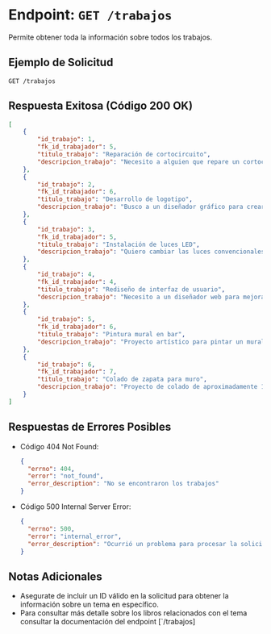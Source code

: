 # Endpoint: `GET /trabajos`

Permite obtener toda la información sobre todos los trabajos.

## Ejemplo de Solicitud
```http
GET /trabajos
```

## Respuesta Exitosa (Código 200 OK)
```json
[
    {
        "id_trabajo": 1,
        "fk_id_trabajador": 5,
        "titulo_trabajo": "Reparación de cortocircuito",
        "descripcion_trabajo": "Necesito a alguien que repare un cortocircuito en mi casa."
    },
    {
        "id_trabajo": 2,
        "fk_id_trabajador": 6,
        "titulo_trabajo": "Desarrollo de logotipo",
        "descripcion_trabajo": "Busco a un diseñador gráfico para crear un logotipo para mi nueva empresa."
    },
    {
        "id_trabajo": 3,
        "fk_id_trabajador": 5,
        "titulo_trabajo": "Instalación de luces LED",
        "descripcion_trabajo": "Quiero cambiar las luces convencionales por luces LED en mi oficina."
    },
    {
        "id_trabajo": 4,
        "fk_id_trabajador": 4,
        "titulo_trabajo": "Rediseño de interfaz de usuario",
        "descripcion_trabajo": "Necesito a un diseñador web para mejorar la interfaz de usuario de mi aplicación."
    },
    {
        "id_trabajo": 5,
        "fk_id_trabajador": 6,
        "titulo_trabajo": "Pintura mural en bar",
        "descripcion_trabajo": "Proyecto artístico para pintar un mural en un bar local."
    },
    {
        "id_trabajo": 6,
        "fk_id_trabajador": 7,
        "titulo_trabajo": "Colado de zapata para muro",
        "descripcion_trabajo": "Proyecto de colado de aproximadamente 10 zapatas, urge"
    }
]
```

## Respuestas de Errores Posibles
- Código 404 Not Found:

  ```json
  {
    "errno": 404,
    "error": "not_found",
    "error_description": "No se encontraron los trabajos"
  }
  ```

- Código 500 Internal Server Error:
  ```json
  {
    "errno": 500,
    "error": "internal_error",
    "error_description": "Ocurrió un problema para procesar la solicitud"
  }
  ``` 

## Notas Adicionales

- Asegurate de incluir un ID válido en la solicitud para obtener la información
  sobre un tema en específico.
- Para consultar más detalle sobre los libros relacionados con el tema consultar
  la documentación del endpoint [`/trabajos]